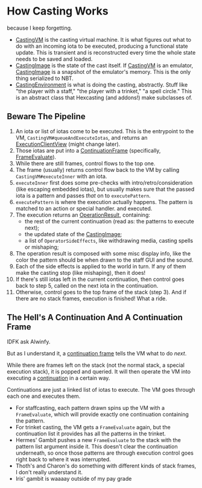 # How Casting Works

because I keep forgetting.

- [CastingVM][] is the casting virtual machine. It is what figures out what to do with an incoming iota to be
  executed,
  producing a functional state update. This is transient and is reconstructed every time the whole state needs to be
  saved and loaded.
- [CastingImage][] is the state of the cast itself. If [CastingVM][] is an emulator, [CastingImage][] is a
  snapshot of the
  emulator's memory. This is the only thing serialized to NBT.
- [CastingEnvironment][] is what is doing the casting, abstractly. Stuff like "the player with a staff," "the player
  with a trinket," "a spell circle." This is an abstract class that Hexcasting (and addons!) make subclasses of.

## Beware The Pipeline

1. An iota or list of iotas come to be executed. This is the entrypoint to the VM,
   `CastingVM#queueAndExecuteIotas`, and returns an [ExecutionClientView][] (might change later).
2. Those iotas are put into a [ContinuationFrame][] (specifically, [FrameEvaluate][]).
3. While there are still frames, control flows to the top one.
4. The frame (usually) returns control flow back to the VM by calling `CastingVM#executeInner` with an iota.
5. `executeInner` first does some pre-checks with intro/retro/consideration (like escaping embedded iotas), but usually
   makes sure that the passed iota is a pattern and passes *that* on to `executePattern`.
6. `executePattern` is where the execution actually happens. The pattern is matched to an action or special handler.
   and executed.
7. The execution returns an [OperationResult], containing:
    - the rest of the current continuation (read as: the patterns to execute next);
    - the updated state of the [CastingImage];
    - a list of `OperatorSideEffects`, like withdrawing media, casting spells or mishaping;
8. The operation result is composed with some misc display info, like the color the pattern should be when drawn to
   the staff GUI and the sound.
9. Each of the side effects is applied to the world in turn. If any of them make the casting stop (like mishaping),
   then it does!
10. If there's still iotas left in the current continuation, then control goes back to step 5, called on the next iota
    in the continuation.
11. Otherwise, control goes to the top frame of the stack (step 3). And if there are no stack frames, execution is
    finished! What a ride.

## The Hell's A Continuation And A Continuation Frame

IDFK ask Alwinfy.

But as I understand it, a [continuation frame][ContinuationFrame] tells the VM what to do *next*.

While there are frames left on the stack (not the normal stack, a special execution stack), it is popped and
queried. It will then operate the VM into executing a [continuation][Continuation] in a certain way.

Continuations are just a linked list of iotas to execute. The VM goes through each one and executes them.

- For staffcasting, each pattern drawn spins up the VM with a `FrameEvaluate`, which will provide exactly one
  continuation containing the pattern.
- For trinket casting, the VM gets a `FrameEvaluate` again, but the continuation list it provides has
  all the patterns in the trinket.
- Hermes' Gambit pushes a new `FrameEvaluate` to the stack with the pattern list argument inside it. This doesn't clear
  the continuation underneath, so once those patterns are through execution control goes right back to where it was
  interrupted.
- Thoth's and Charon's do something with different kinds of stack frames, I don't really understand it.
- Iris' gambit is waaaay outside of my pay grade

[CastingVM]: vm/CastingVM.kt

[CastingImage]: vm/CastingImage.kt

[CastingEnvironment]: CastingEnvironment.java

[ExecutionClientView]: ExecutionClientView.kt

[ContinuationFrame]: vm/ContinuationFrame.kt

[Continuation]: vm/SpellContinuation.kt

[FrameEvaluate]: vm/FrameEvaluate.kt

[OperationResult]: OperationResult.kt

[CastResult]: CastResult.kt

